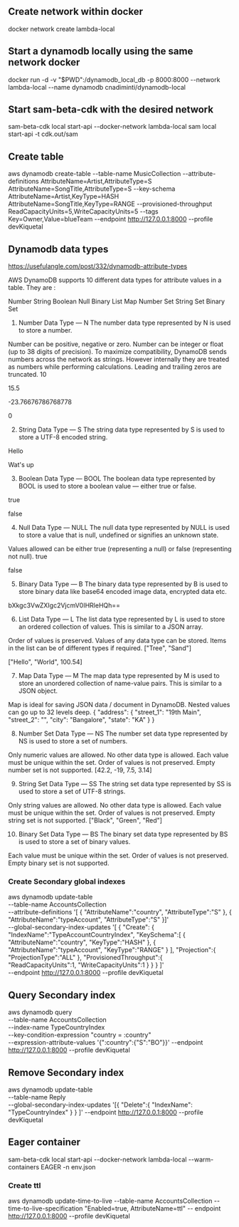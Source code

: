 ## Create network within docker
docker network create lambda-local


## Start a dynamodb locally using the same network docker
docker run -d -v "$PWD":/dynamodb_local_db -p 8000:8000 --network lambda-local --name dynamodb cnadiminti/dynamodb-local

## Start sam-beta-cdk with the desired network
sam-beta-cdk local start-api --docker-network lambda-local
sam local start-api -t cdk.out/sam
## Create table

aws dynamodb create-table     --table-name MusicCollection     --attribute-definitions AttributeName=Artist,AttributeType=S AttributeName=SongTitle,AttributeType=S     --key-schema AttributeName=Artist,KeyType=HASH AttributeName=SongTitle,KeyType=RANGE     --provisioned-throughput ReadCapacityUnits=5,WriteCapacityUnits=5     --tags Key=Owner,Value=blueTeam --endpoint http://127.0.0.1:8000 --profile devKiquetal

## Dynamodb data types

https://usefulangle.com/post/332/dynamodb-attribute-types


AWS DynamoDB supports 10 different data types for attribute values in a table. They are :

Number
String
Boolean
Null
Binary
List
Map
Number Set
String Set
Binary Set

1) Number Data Type — N
The number data type represented by N is used to store a number.

Number can be positive, negative or zero.
Number can be integer or float (up to 38 digits of precision).
To maximize compatibility, DynamoDB sends numbers across the network as strings. However internally they are treated as numbers while performing calculations.
Leading and trailing zeros are truncated.
10

15.5

-23.76676786768778

0

2) String Data Type — S
The string data type represented by S is used to store a UTF-8 encoded string.

Hello

Wat's up

3) Boolean Data Type — BOOL
The boolean data type represented by BOOL is used to store a boolean value — either true or false.

true

false

4) Null Data Type — NULL
The null data type represented by NULL is used to store a value that is null, undefined or signifies an unknown state.

Values allowed can be either true (representing a null) or false (representing not null).
true

false

5) Binary Data Type — B
The binary data type represented by B is used to store binary data like base64 encoded image data, encrypted data etc.

bXkgc3VwZXIgc2VjcmV0IHRleHQh==

6) List Data Type — L
The list data type represented by L is used to store an ordered collection of values. This is similar to a JSON array.

Order of values is preserved.
Values of any data type can be stored. Items in the list can be of different types if required.
["Tree", "Sand"]

["Hello", "World", 100.54]

7) Map Data Type — M
The map data type represented by M is used to store an unordered collection of name-value pairs. This is similar to a JSON object.

Map is ideal for saving JSON data / document in DynamoDB.
Nested values can go up to 32 levels deep.
{
	"address": {
		"street_1": "19th Main",
		"street_2": "",
		"city": "Bangalore",
		"state": "KA" 
	}
}

8) Number Set Data Type — NS
The number set data type represented by NS is used to store a set of numbers.

Only numeric values are allowed. No other data type is allowed.
Each value must be unique within the set.
Order of values is not preserved.
Empty number set is not supported.
[42.2, -19, 7.5, 3.14]

9) String Set Data Type — SS
The string set data type represented by SS is used to store a set of UTF-8 strings.

Only string values are allowed. No other data type is allowed.
Each value must be unique within the set.
Order of values is not preserved.
Empty string set is not supported.
["Black", "Green", "Red"]

10) Binary Set Data Type — BS
The binary set data type represented by BS is used to store a set of binary values.

Each value must be unique within the set.
Order of values is not preserved.
Empty binary set is not supported.

### Create Secondary global indexes

aws dynamodb update-table \
   --table-name AccountsCollection \
   --attribute-definitions '[
       {
         "AttributeName":"country",
         "AttributeType":"S"
       },
       {
         "AttributeName":"typeAccount",
         "AttributeType":"S" 
       }]'\
  --global-secondary-index-updates '[
     {
      "Create": {
          "IndexName":"TypeAccountCountryIndex",
          "KeySchema":[
           {
            "AttributeName":"country",
            "KeyType":"HASH"
          },
          {
           "AttributeName":"typeAccount",
           "KeyType":"RANGE"
          }
       ],
        "Projection":{
            "ProjectionType":"ALL"
          },
        "ProvisionedThroughput":{
               "ReadCapacityUnits":1,
               "WriteCapacityUnits":1 
             }
         }
     }
     ]' \
    --endpoint http://127.0.0.1:8000 --profile devKiquetal

## Query Secondary index

   aws dynamodb query \
    --table-name AccountsCollection \
    --index-name TypeCountryIndex \
    --key-condition-expression "country = :country" \
    --expression-attribute-values  '{":country":{"S":"BO"}}'
    --endpoint http://127.0.0.1:8000 --profile devKiquetal


## Remove Secondary index

aws dynamodb update-table \
    --table-name Reply \
    --global-secondary-index-updates '[{
        "Delete":{
            "IndexName": "TypeCountryIndex"
        }
    }
]' --endpoint http://127.0.0.1:8000 --profile devKiquetal


## Eager container

sam-beta-cdk local start-api --docker-network lambda-local --warm-containers EAGER -n env.json


### Create ttl 

aws dynamodb update-time-to-live --table-name AccountsCollection --time-to-live-specification "Enabled=true, AttributeName=ttl"
-- endpoint http://127.0.0.1:8000 --profile devKiquetal
